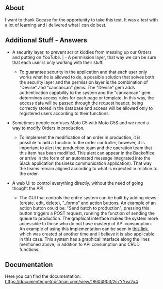 ## About

I want to thank Gocase for the opportunity to take this test. It was a test with a lot of learning and I delivered what I can do best.

## Additional Stuff - Answers


- A security layer, to prevent script kiddies from messing up our Orders and putting on *YouTube*. | - A permission layer, that way we can be sure that each user is only working with their stuff.
    - To guarantee security in the application and that each user only works what he is allowed to do, a possible solution that solves both the security  layer and the permission layer is the combination of "Devise" and "cancancan" gems. The "Devise" gem adds authentication capability to the system and the "cancancan" gem determines access rules for each page or template. In this way, the access data will be passed through the request header, being correctly stored in the database and access will be allowed only to registered users according to their functions.
    
- Sometimes people confuses Moto G5 with Moto G5S and we need a way to modify Orders in production.
    - To implement the modification of an order in production, it is possible to add a function to the order controller, however, it is important to alert the production team and the operation team that this item has been modified. This alert can appear in the Backoffice or arrive in the form of an automated message integrated into the Slack application (business communication application). That way the teams remain aligned according to what is expected in relation to the order.

- A web UI to control everything directly, without the need of going thought the API.
    - The GUI that controls the entire system can be built by adding views (create, edit, delete), "_forms" and action buttons. An example of an action button could be: "Send batch to production", pressing this button triggers a POST request, running the function of sending the queue to production. The graphical interface makes the system more accessible to those who do not have mastery of API consumption. An example of using this implementation can be seen in [this link](https://bx-pokecoin-prod.herokuapp.com/ ), which was created at another time and I believe it is also applicable in this case. This system has a graphical interface along the lines mentioned above, in addition to API consumption and CRUD functions.


## Documentation

Here you can find the documentation: https://documenter.getpostman.com/view/18604903/2s7YYva2x4
